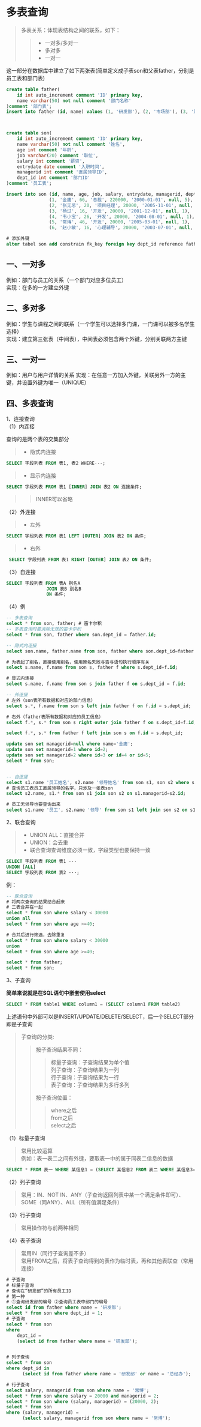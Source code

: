 # 多表查询
> 多表关系：体现表结构之间的联系，如下：
>> - 一对多/多对一
>> - 多对多
>> - 一对一


这一部分在数据库中建立了如下两张表(简单定义成子表son和父表father，分别是员工表和部门表)
```sql
create table father(
    id int auto_increment comment 'ID' primary key,
    name varchar(50) not null comment '部门名称'
)comment '部门表';
insert into father (id, name) values (1, '研发部'), (2, '市场部'), (3, '财务部'), (4, '销售部'), (5, '总经办');



create table son(
    id int auto_increment comment 'ID' primary key,
    name varchar(50) not null comment '姓名',
    age int comment '年龄',
    job varchar(20) comment '职位',
    salary int comment '薪资',
    entrydate date comment '入职时间',
    managerid int comment '直属领导ID',
    dept_id int comment '部门ID'
)comment '员工表';

insert into son (id, name, age, job, salary, entrydate, managerid, dept_id) values
                (1, '金庸', 66, '总裁', 220000, '2000-01-01', null, 5),
                (2, '张无忌', 20, '项目经理', 20000, '2005-11-01', null, 1),
                (3, '杨过', 16, '开发', 20000, '2001-12-01', null, 1),
                (4, '韦小宝', 26, '开发', 20000, '2004-08-01', null, 1),
                (5, '常博', 46, '开发', 20000, '2005-03-01', null, 1),
                (6, '赵小敏', 16, '心理辅导', 20000, '2003-07-01', null, 1);

# 添加外键
alter tabel son add constrain fk_key foreign key dept_id reference father(id)
```


## 一、一对多

例如：部门与员工的关系（一个部门对应多位员工）  
实现：在多的一方建立外键

## 二、多对多

例如：学生与课程之间的联系（一个学生可以选择多门课，一门课可以被多名学生选择）   
实现：建立第三张表（中间表），中间表必须包含两个外键，分别关联两方主键  

## 三、一对一

例如：用户与用户详情的关系
实现：在任意一方加入外键，关联另外一方的主键，并设置外键为唯一（UNIQUE）

## 四、多表查询  
1、连接查询   
（1）内连接  

查询的是两个表的交集部分

> - 隐式内连接  
```sql
SELECT 字段列表 FROM 表1, 表2 WHERE···;  
```

> - 显示内连接  
```sql
SELECT 字段列表 FROM 表1 [INNER] JOIN 表2 ON 连接条件;
```
> > INNER可以省略

（2）外连接  

> - 左外  
```sql
SELECT 字段列表 FROM 表1 LEFT [OUTER] JOIN 表2 ON 条件;
```

> - 右外  
```sql
 SELECT 字段列表 FROM 表1 RIGHT [OUTER] JOIN 表2 ON 条件;
```

（3）自连接  
```sql
SELECT 字段列表 FROM 表A 别名A 
               JOIN 表B 别名B
               ON 条件;
```

（4）例
```sql
-- 多表查询
select * from son, father; # 笛卡尔积
-- 多表查询时要消除无效的笛卡尔积
select * from son, father where son.dept_id = father.id;

-- 隐式内连接
select son.name, father.name from son, father where son.dept_id=father.id;

# 为表起了别名，直接使用别名，使用原名失败与否与语句执行顺序有关
select s.name, f.name from son s, father f where s.dept_id=f.id;

# 显式内连接
select s.name, f.name from son s join father f on s.dept_id = f.id;

-- 外连接
# 左外（son表所有数据和对应的部门信息）
select s.*, f.name from son s left join father f on f.id = s.dept_id;

# 右外（father表所有数据和对应的员工信息）
select f.*, s.* from son s right outer join father f on s.dept_id=f.id;

select f.*, s.* from father f left join son s on f.id = s.dept_id;

update son set managerid=null where name='金庸';
update son set managerid=1 where id=2;
update son set managerid=2 where id=3 or id=4 or id=5;
select * from son;


-- 自连接
select s1.name '员工姓名', s2.name '领导姓名' from son s1, son s2 where s1.managerid = s2.id;
# 查询员工表员工直属领导的名字，只涉及一张表son
select s2.name, s1.* from son s1 join son s2 on s1.managerid=s2.id;

# 员工无领导也要查询出来
select s1.name '员工', s2.name '领导' from son s1 left join son s2 on s1.managerid=s2.id;
```


2、联合查询  

> - UNION ALL：直接合并  
> - UNION：会去重
> - 联合查询查询维度必须一致，字段类型也要保持一致

```sql
SELECT 字段列表 FROM 表1 ···
UNION [ALL]
SELECT 字段列表 FROM 表2 ···;
```

例：
```sql
-- 联合查询
# 将两次查询的结果结合起来
# 二表合并在一起
select * from son where salary < 30000
union all
select * from son where age >=40;

# 合并后进行筛选，去除重复
select * from son where salary < 30000
union
select * from son where age >=40;

select * from father;
select * from son;
```

3、子查询

**简单来说就是在SQL语句中嵌套使用select**  

```sql
SELECT * FROM table1 WHERE column1 = (SELECT column1 FROM table2)
```
上述语句中外部可以是INSERT/UPDATE/DELETE/SELECT，后一个SELECT部分即是子查询

> 子查询的分类:  
> > 按子查询结果不同：  
> > > 标量子查询：子查询结果为单个值  
> > > 列子查询：子查询结果为一列  
> > > 行子查询：子查询结果为一行  
> > > 表子查询：子查询结果为多行多列  
> > >
> > 按子查询位置：  
> > > where之后  
> > > from之后  
> > > select之后


（1）标量子查询  
> 常用比较运算  
> 例如：表一表二之间有外键，要取表一中的属于同表二信息的数据

```sql
SELECT * FROM 表一 WHERE 某信息1 = (SELECT 某信息2 FROM 表二 WHERE 某信息3=xxxx); #注括号必须
```

（2）列子查询  
> 常用：IN、NOT IN、ANY（子查询返回列表中某一个满足条件即可）、SOME（同ANY）、ALL（所有值满足条件）  
> 
（3）行子查询  
> 常用操作符与前两种相同
> 
（4）表子查询  
> 常用IN（同行子查询差不多）  
> 常用FROM之后，将表子查询得到的表作为临时表，再和其他表联查（常用连接）
>
```sql
# 子查询
# 标量子查询
# 查询在“研发部”的所有员工ID
# 第一种
# ①查询研发部的编号 ②查询员工表中部门的编号
select id from father where name = '研发部';
select * from son where dept_id = 1;
# 子查询
select * from son
where
    dept_id =
    (select id from father where name = '研发部');


# 列子查询
select * from son
where dept_id in
      (select id from father where name = '研发部' or name = '总经办');

# 行子查询
select salary, managerid from son where name = '常博';
select * from son where salary = 20000 and managerid = 2;
select * from son where (salary, managerid) = (20000, 2);
select * from son
where (salary, managerid) =
      (select salary, managerid from son where name = '常博');
```
